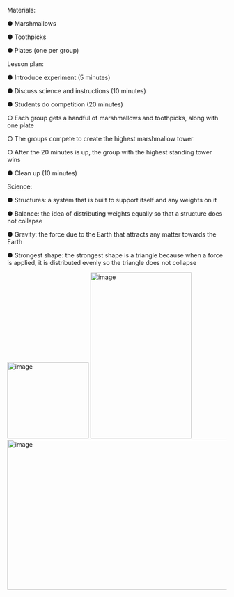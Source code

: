 Materials:

●	Marshmallows

●	Toothpicks

●	Plates (one per group)

Lesson plan:

●	Introduce experiment (5 minutes)

●	Discuss science and instructions (10 minutes)

●	Students do competition (20 minutes)

○	Each group gets a handful of marshmallows and toothpicks, along with one plate

○	The groups compete to create the highest marshmallow tower

○	After the 20 minutes is up, the group with the highest standing tower wins

●	Clean up (10 minutes)

Science:

●	Structures: a system that is built to support itself and any weights on it

●	Balance: the idea of distributing weights equally so that a structure does not collapse

●	Gravity: the force due to the Earth that attracts any matter towards the Earth

●	Strongest shape: the strongest shape is a triangle because when a force is applied, it is distributed evenly so the triangle does not collapse

<img width="187" height="176" alt="image" src="https://github.com/user-attachments/assets/37fba2f6-abe6-4ffb-a85c-ff3ace3b7841" />
<img width="232" height="382" alt="image" src="https://github.com/user-attachments/assets/9789799a-c534-41f4-8324-b24737c7cfe4" />
<img width="510" height="345" alt="image" src="https://github.com/user-attachments/assets/fe4503d1-bc78-481e-af1a-bf0db744cc39" />

